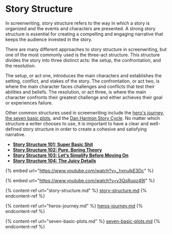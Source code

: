 # Story Structure

In screenwriting, story structure refers to the way in which a story is organized and the events and characters are presented. A strong story structure is essential for creating a compelling and engaging narrative that keeps the audience invested in the story.

There are many different approaches to story structure in screenwriting, but one of the most commonly used is the three-act structure. This structure divides the story into three distinct acts: the setup, the confrontation, and the resolution.

The setup, or act one, introduces the main characters and establishes the setting, conflict, and stakes of the story. The confrontation, or act two, is where the main character faces challenges and conflicts that test their abilities and beliefs. The resolution, or act three, is where the main character confronts their greatest challenge and either achieves their goal or experiences failure.

Other common structures used in screenwriting include the [hero's journey](heros-journey.md), [the seven basic plots](seven-basic-plots.md), and the [Dan Harmon Story Cycle](story-structure.md). No matter which structure a writer chooses to use, it is important to have a clear and well-defined story structure in order to create a cohesive and satisfying narrative.

* ****[**Story Structure 101: Super Basic Shit**](https://channel101.fandom.com/wiki/Story\_Structure\_101:\_Super\_Basic\_Shit)****
* ****[**Story Structure 102: Pure, Boring Theory**](https://channel101.fandom.com/wiki/Story\_Structure\_102:\_Pure,\_Boring\_Theory)****
* ****[**Story Structure 103: Let's Simplify Before Moving On**](https://channel101.fandom.com/wiki/Story\_Structure\_103:\_Let's\_Simplify\_Before\_Moving\_On)****
* ****[ **Story Structure 104: The Juicy Details**](https://channel101.fandom.com/wiki/Story\_Structure\_104:\_The\_Juicy\_Details)****

{% embed url="https://www.youtube.com/watch?v=_hxnulkE3Dc" %}

{% embed url="https://www.youtube.com/watch?v=v3QsRuqz49I" %}

{% content-ref url="story-structure.md" %}
[story-structure.md](story-structure.md)
{% endcontent-ref %}

{% content-ref url="heros-journey.md" %}
[heros-journey.md](heros-journey.md)
{% endcontent-ref %}

{% content-ref url="seven-basic-plots.md" %}
[seven-basic-plots.md](seven-basic-plots.md)
{% endcontent-ref %}

